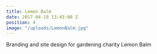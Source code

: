 ```yaml
---
title: Lemon Balm
date: 2017-04-10 13:43:00 Z
position: 4
image: "/uploads/LemonBalm.jpg"
---
```


Branding and site design for gardening charity Lemon Balm